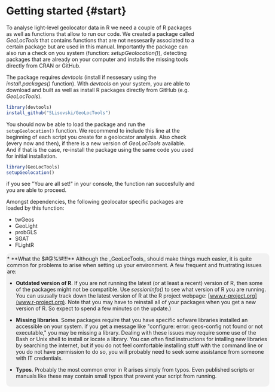 

# Getting started {#start}

To analyse light-level geolocator data in R we need a couple of R packages as well as functions that allow to run our code. We created a package called _GeoLocTools_ that contains functions that are not nessesarily associated to a certain package but are used in this manual. Importantly the package can also run a check on you system (function: _setupGeolocation()_), detecting packages that are already on your computer and installs the missing tools directly from CRAN or GitHub.

The package requires _devtools_ (install if nessesary using the _install.packages()_ function). With _devtools_ on your system, you are able to download and built as well as install R packages directly from GitHub (e.g. _GeoLocTools_).


```r
library(devtools)
install_github("SLisovski/GeoLocTools")
```

You should now be able to load the package and run the `setupGeolocation()` function. We recommend to include this line at the beginning of each script you create for a geolocator analysis. Also check (every now and then), if there is a new version of _GeoLocTools_ available. And if that is the case, re-install the package using the same code you used for initial installation.


```r
library(GeoLocTools)
setupGeolocation()
```

if you see "You are all set!" in your console, the function ran succesfully and you are able to proceed.

Amongst dependencies, the following geolocator specific packages are loaded by this function:

- twGeos
- GeoLight
- probGLS
- SGAT
- FLightR


<div style="background-color:rgba(0, 0, 0, 0.0470588); border-radius: 10px; text-align:left; vertical-align: middle; padding:6px 2; width: 700px; margin: auto:">
* **What the $#@%!#!!!**
Although the _GeoLocTools_ should make things much easier, it is quite common for problems to arise when setting up your environment. A few frequent and frustrating issues are:
 
* **Outdated version of R**. If you are not running the latest (or at least a recent) version of R, then some of the packages might not be compatible. Use _sessionInfo()_ to see what version of R you are running. You can ususally track down the latest version of R at the R project webpage: [www.r-project.org](www.r-project.org). Note that you may have to reinstall all of your packages when you get a new version of R. So expect to spend a few minutes on the update.)
    
* **Missing libraries**. Some packages require that you have specific sofware libraries installed an accessible on your system. if you get a message like "configure: error: geos-config not found or not executable," you may be missing a library. Dealing with these issues may require some use of the Bash or Unix shell to install or locate a library. You can often find instructions for intalling new libraries by searching the internet, but if you do not feel comfortable installing stuff with the command line or you do not have permission to do so, you will probably need to seek some assistance from someone with IT credentials.
 
* **Typos**. Probably the most common error in R arises simply from typos. Even published scripts or manuals like these may contain small typos that prevent your script from running. 
</div>
